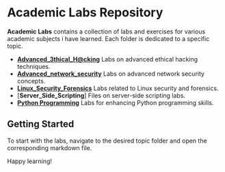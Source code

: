 # Academic Labs Repository

**Academic Labs** contains a collection of labs and exercises for various academic subjects i have learned. Each folder is dedicated to a specific topic.

- [**Advanced_3thical_H@cking**](aeh_lab.md) Labs on advanced ethical hacking techniques.
- [**Advanced_network_security**](ans_lab.md) Labs on advanced network security concepts.
- [**Linux_Security_Forensics**](lab_list.md) Labs related to Linux security and forensics.
- [**Server_Side_Scripting**] Files on server-side scripting labs.
- [**Python Programming**](python_lab.md) Labs for enhancing Python programming skills.

## Getting Started

To start with the labs, navigate to the desired topic folder and open the corresponding markdown file.

Happy learning!
